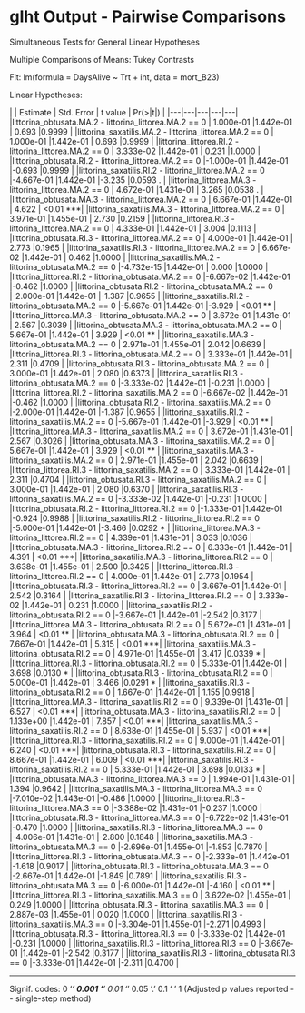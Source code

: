 # glht Output - Pairwise Comparisons

Simultaneous Tests for General Linear Hypotheses

Multiple Comparisons of Means: Tukey Contrasts

Fit: lm(formula = DaysAlive ~ Trt + int, data = mort_B23)

Linear Hypotheses:  

|                                                           | Estimate | Std. Error | t value | Pr(>|t|) |
|---|---|---|---|---|
|littorina_obtusata.MA.2 - littorina_littorea.MA.2 == 0   | 1.000e-01  |1.442e-01  | 0.693   |0.9999    |
|littorina_saxatilis.MA.2 - littorina_littorea.MA.2 == 0  | 1.000e-01  |1.442e-01  | 0.693   |0.9999    |
|littorina_littorea.RI.2 - littorina_littorea.MA.2 == 0   | 3.333e-02  |1.442e-01  | 0.231   |1.0000    |
|littorina_obtusata.RI.2 - littorina_littorea.MA.2 == 0   |-1.000e-01  |1.442e-01  |-0.693   |0.9999    |
|littorina_saxatilis.RI.2 - littorina_littorea.MA.2 == 0  |-4.667e-01  |1.442e-01  |-3.235   |0.0593 .  |
|littorina_littorea.MA.3 - littorina_littorea.MA.2 == 0   | 4.672e-01  |1.431e-01  | 3.265   |0.0538 .  |
|littorina_obtusata.MA.3 - littorina_littorea.MA.2 == 0   | 6.667e-01  |1.442e-01  | 4.622   | <0.01 ***|
|littorina_saxatilis.MA.3 - littorina_littorea.MA.2 == 0  | 3.971e-01  |1.455e-01  | 2.730   |0.2159    |
|littorina_littorea.RI.3 - littorina_littorea.MA.2 == 0   | 4.333e-01  |1.442e-01  | 3.004   |0.1113    |
|littorina_obtusata.RI.3 - littorina_littorea.MA.2 == 0   | 4.000e-01  |1.442e-01  | 2.773   |0.1965    |
|littorina_saxatilis.RI.3 - littorina_littorea.MA.2 == 0  | 6.667e-02  |1.442e-01  | 0.462   |1.0000    |
|littorina_saxatilis.MA.2 - littorina_obtusata.MA.2 == 0  |-4.732e-15  |1.442e-01  | 0.000   |1.0000    |
|littorina_littorea.RI.2 - littorina_obtusata.MA.2 == 0   |-6.667e-02  |1.442e-01  |-0.462   |1.0000    |
|littorina_obtusata.RI.2 - littorina_obtusata.MA.2 == 0   |-2.000e-01  |1.442e-01  |-1.387   |0.9655    |
|littorina_saxatilis.RI.2 - littorina_obtusata.MA.2 == 0  |-5.667e-01  |1.442e-01  |-3.929   | <0.01 ** |
|littorina_littorea.MA.3 - littorina_obtusata.MA.2 == 0   | 3.672e-01  |1.431e-01  | 2.567   |0.3039    |
|littorina_obtusata.MA.3 - littorina_obtusata.MA.2 == 0   | 5.667e-01  |1.442e-01  | 3.929   | <0.01 ** |
|littorina_saxatilis.MA.3 - littorina_obtusata.MA.2 == 0  | 2.971e-01  |1.455e-01  | 2.042   |0.6639    |
|littorina_littorea.RI.3 - littorina_obtusata.MA.2 == 0   | 3.333e-01  |1.442e-01  | 2.311   |0.4709    |
|littorina_obtusata.RI.3 - littorina_obtusata.MA.2 == 0   | 3.000e-01  |1.442e-01  | 2.080   |0.6373    |
|littorina_saxatilis.RI.3 - littorina_obtusata.MA.2 == 0  |-3.333e-02  |1.442e-01  |-0.231   |1.0000    |
|littorina_littorea.RI.2 - littorina_saxatilis.MA.2 == 0  |-6.667e-02  |1.442e-01  |-0.462   |1.0000    |
|littorina_obtusata.RI.2 - littorina_saxatilis.MA.2 == 0  |-2.000e-01  |1.442e-01  |-1.387   |0.9655    |
|littorina_saxatilis.RI.2 - littorina_saxatilis.MA.2 == 0 |-5.667e-01  |1.442e-01  |-3.929   | <0.01 ** |
|littorina_littorea.MA.3 - littorina_saxatilis.MA.2 == 0  | 3.672e-01  |1.431e-01  | 2.567   |0.3026    |
|littorina_obtusata.MA.3 - littorina_saxatilis.MA.2 == 0  | 5.667e-01  |1.442e-01  | 3.929   | <0.01 ** |
|littorina_saxatilis.MA.3 - littorina_saxatilis.MA.2 == 0 | 2.971e-01  |1.455e-01  | 2.042   |0.6639    |
|littorina_littorea.RI.3 - littorina_saxatilis.MA.2 == 0  | 3.333e-01  |1.442e-01  | 2.311   |0.4704    |
|littorina_obtusata.RI.3 - littorina_saxatilis.MA.2 == 0  | 3.000e-01  |1.442e-01  | 2.080   |0.6370    |
|littorina_saxatilis.RI.3 - littorina_saxatilis.MA.2 == 0 |-3.333e-02  |1.442e-01  |-0.231   |1.0000    |
|littorina_obtusata.RI.2 - littorina_littorea.RI.2 == 0   |-1.333e-01  |1.442e-01  |-0.924   |0.9988    |
|littorina_saxatilis.RI.2 - littorina_littorea.RI.2 == 0  |-5.000e-01  |1.442e-01  |-3.466   |0.0292 *  |
|littorina_littorea.MA.3 - littorina_littorea.RI.2 == 0   | 4.339e-01  |1.431e-01  | 3.033   |0.1036    |
|littorina_obtusata.MA.3 - littorina_littorea.RI.2 == 0   | 6.333e-01  |1.442e-01  | 4.391   | <0.01 ***|
|littorina_saxatilis.MA.3 - littorina_littorea.RI.2 == 0  | 3.638e-01  |1.455e-01  | 2.500   |0.3425    |
|littorina_littorea.RI.3 - littorina_littorea.RI.2 == 0   | 4.000e-01  |1.442e-01  | 2.773   |0.1954    |
|littorina_obtusata.RI.3 - littorina_littorea.RI.2 == 0   | 3.667e-01  |1.442e-01  | 2.542   |0.3164    |
|littorina_saxatilis.RI.3 - littorina_littorea.RI.2 == 0  | 3.333e-02  |1.442e-01  | 0.231   |1.0000    |
|littorina_saxatilis.RI.2 - littorina_obtusata.RI.2 == 0  |-3.667e-01  |1.442e-01  |-2.542   |0.3177    |
|littorina_littorea.MA.3 - littorina_obtusata.RI.2 == 0   | 5.672e-01  |1.431e-01  | 3.964   | <0.01 ** |
|littorina_obtusata.MA.3 - littorina_obtusata.RI.2 == 0   | 7.667e-01  |1.442e-01  | 5.315   | <0.01 ***|
|littorina_saxatilis.MA.3 - littorina_obtusata.RI.2 == 0  | 4.971e-01  |1.455e-01  | 3.417   |0.0339 *  |
|littorina_littorea.RI.3 - littorina_obtusata.RI.2 == 0   | 5.333e-01  |1.442e-01  | 3.698   |0.0130 *  |
|littorina_obtusata.RI.3 - littorina_obtusata.RI.2 == 0   | 5.000e-01  |1.442e-01  | 3.466   |0.0291 *  |
|littorina_saxatilis.RI.3 - littorina_obtusata.RI.2 == 0  | 1.667e-01  |1.442e-01  | 1.155   |0.9918    |
|littorina_littorea.MA.3 - littorina_saxatilis.RI.2 == 0  | 9.339e-01  |1.431e-01  | 6.527   | <0.01 ***|
|littorina_obtusata.MA.3 - littorina_saxatilis.RI.2 == 0  | 1.133e+00  |1.442e-01  | 7.857   | <0.01 ***|
|littorina_saxatilis.MA.3 - littorina_saxatilis.RI.2 == 0 | 8.638e-01  |1.455e-01  | 5.937   | <0.01 ***|
|littorina_littorea.RI.3 - littorina_saxatilis.RI.2 == 0  | 9.000e-01  |1.442e-01  | 6.240   | <0.01 ***|
|littorina_obtusata.RI.3 - littorina_saxatilis.RI.2 == 0  | 8.667e-01  |1.442e-01  | 6.009   | <0.01 ***|
|littorina_saxatilis.RI.3 - littorina_saxatilis.RI.2 == 0 | 5.333e-01  |1.442e-01  | 3.698   |0.0133 *  |
|littorina_obtusata.MA.3 - littorina_littorea.MA.3 == 0   | 1.994e-01  |1.431e-01  | 1.394   |0.9642    |
|littorina_saxatilis.MA.3 - littorina_littorea.MA.3 == 0  |-7.010e-02  |1.443e-01  |-0.486   |1.0000    |
|littorina_littorea.RI.3 - littorina_littorea.MA.3 == 0   |-3.388e-02  |1.431e-01  |-0.237   |1.0000    |
|littorina_obtusata.RI.3 - littorina_littorea.MA.3 == 0   |-6.722e-02  |1.431e-01  |-0.470   |1.0000    |
|littorina_saxatilis.RI.3 - littorina_littorea.MA.3 == 0  |-4.006e-01  |1.431e-01  |-2.800   |0.1848    |
|littorina_saxatilis.MA.3 - littorina_obtusata.MA.3 == 0  |-2.696e-01  |1.455e-01  |-1.853   |0.7870    |
|littorina_littorea.RI.3 - littorina_obtusata.MA.3 == 0   |-2.333e-01  |1.442e-01  |-1.618   |0.9017    |
|littorina_obtusata.RI.3 - littorina_obtusata.MA.3 == 0   |-2.667e-01  |1.442e-01  |-1.849   |0.7891    |
|littorina_saxatilis.RI.3 - littorina_obtusata.MA.3 == 0  |-6.000e-01  |1.442e-01  |-4.160   | <0.01 ** |
|littorina_littorea.RI.3 - littorina_saxatilis.MA.3 == 0  | 3.622e-02  |1.455e-01  | 0.249   |1.0000    |
|littorina_obtusata.RI.3 - littorina_saxatilis.MA.3 == 0  | 2.887e-03  |1.455e-01  | 0.020   |1.0000    |
|littorina_saxatilis.RI.3 - littorina_saxatilis.MA.3 == 0 |-3.304e-01  |1.455e-01  |-2.271   |0.4993    |
|littorina_obtusata.RI.3 - littorina_littorea.RI.3 == 0   |-3.333e-02  |1.442e-01  |-0.231   |1.0000    |
|littorina_saxatilis.RI.3 - littorina_littorea.RI.3 == 0  |-3.667e-01  |1.442e-01  |-2.542   |0.3177    |
|littorina_saxatilis.RI.3 - littorina_obtusata.RI.3 == 0  |-3.333e-01  |1.442e-01  |-2.311   |0.4700    |

---
Signif. codes:  0 ‘***’ 0.001 ‘**’ 0.01 ‘*’ 0.05 ‘.’ 0.1 ‘ ’ 1
(Adjusted p values reported -- single-step method)